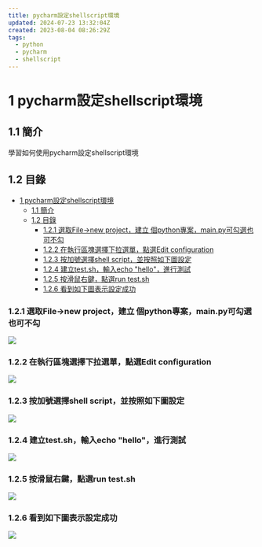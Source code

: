 ```yaml
---
title: pycharm設定shellscript環境
updated: 2024-07-23 13:32:04Z
created: 2023-08-04 08:26:29Z
tags:
  - python
  - pycharm
  - shellscript
---
```


# 1 pycharm設定shellscript環境

## 1.1 簡介
學習如何使用pycharm設定shellscript環境

## 1.2 目錄

- [1 pycharm設定shellscript環境](#1-pycharm設定shellscript環境)
  - [1.1 簡介](#11-簡介)
  - [1.2 目錄](#12-目錄)
    - [1.2.1 選取File→new project，建立 個python專案，main.py可勾選也可不勾](#121-選取filenew-project建立-個python專案mainpy可勾選也可不勾)
    - [1.2.2 在執行區塊選擇下拉選單，點選Edit configuration](#122-在執行區塊選擇下拉選單點選edit-configuration)
    - [1.2.3 按加號選擇shell script，並按照如下圖設定](#123-按加號選擇shell-script並按照如下圖設定)
    - [1.2.4 建立test.sh，輸入echo "hello"，進行測試](#124-建立testsh輸入echo-hello進行測試)
    - [1.2.5 按滑鼠右鍵，點選run test.sh](#125-按滑鼠右鍵點選run-testsh)
    - [1.2.6 看到如下圖表示設定成功](#126-看到如下圖表示設定成功)


### 1.2.1 選取File→new project，建立 個python專案，main.py可勾選也可不勾

![](https://mybookstack.zeabur.app/uploads/images/gallery/2025-08/hcj667e0a3f-upload-4794a22525e13a7489418a1cf967f382.png)

<!--more-->

### 1.2.2 在執行區塊選擇下拉選單，點選Edit configuration

![](https://mybookstack.zeabur.app/uploads/images/gallery/2025-08/djKeb051d26-upload-f1d1a4bcf566da46b9bc868215dc1665.png)


### 1.2.3 按加號選擇shell script，並按照如下圖設定
![](https://mybookstack.zeabur.app/uploads/images/gallery/2025-08/edd5c813-upload-2ce515a5161d11c97c235674ad592dd8.png)



### 1.2.4 建立test.sh，輸入echo "hello"，進行測試

![](https://mybookstack.zeabur.app/uploads/images/gallery/2025-08/Zl4bf354d28-upload-1ca685bac733ab613fbdca690bd7a36b.png)


### 1.2.5 按滑鼠右鍵，點選run test.sh

![](https://mybookstack.zeabur.app/uploads/images/gallery/2025-08/QXn0193571b-upload-d5f7179c8bdf8ba16aa9746c398280fa.png)


### 1.2.6 看到如下圖表示設定成功
![](https://mybookstack.zeabur.app/uploads/images/gallery/2025-08/3c604c30-upload-b0d82ed2461f3a2315cf1dd65b575893.png)